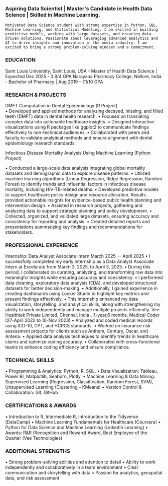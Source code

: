 ### Aspiring Data Scientist | Master's Candidate in Health Data Science | Skilled in Machine Learning. 
  	Motivated Data Science student with strong expertise in Python, SQL, Machine Learning, and Statistical Modeling. I am skilled in building predictive models, working with large datasets, and creating data-driven solutions. Passionate about leveraging advanced analytics and AI to drive insights and innovation in the media industry. I am excited to bring a strong problem-solving mindset and a commitment.
### EDUCATION
Saint Louis University, Saint Louis, USA - Master of Health Data Science | Expected Dec 2025 - 3.9/4 GPA
Narayana Pharmacy College, Nellore, India - Bachelor of Pharmacy | Aug 2019 - 7.1/10 GPA
### RESEARCH & PROJECTS
DMFT Computation in Dental Epidemiology (R Project)			
•	Developed and applied methods for analyzing decayed, missing, and filled teeth (DMFT) data in dental health research.
•	Focused on translating complex data into actionable healthcare insights.
•	Designed interactive visualizations using R packages like ggplot2 to communicate findings effectively to non-technical audiences.
•	Collaborated with peers and faculty to validate analytical methods and ensure alignment with dental epidemiology research standards.

Infectious Disease Mortality Analysis Using Machine Learning (Python Project)

•	Conducted a large-scale data analysis integrating global mortality datasets and demographic data to explore disease patterns.
•	Utilized machine learning algorithms (Linear Regression, Ridge Regression, Random Forest) to identify trends and influential factors in infectious disease mortality, including HIV-TB-related deaths. 
•	Developed predictive models to support healthcare policy design and resource allocation. Results provided actionable insights for evidence-based public health planning and intervention design.
•	Assisted in research projects, gathering and analyzing data to support strategic planning and policy development.
•	Collected, organized, and validated large datasets, ensuring accuracy and consistency for reporting and analysis.
•	Created detailed reports and presentations summarizing key findings and recommendations for stakeholders.
### PROFESSIONAL EXPERIENCE
Internship: Data Analyst Associate Intern
March 2025 — April 2025
•	I successfully completed my early internship as a Data Analyst Associate Intern at Excelerate from March 3, 2025, to April 3, 2025.
•	During this period, I collaborated on curating, analyzing, and transforming raw data into meaningful insights while ensuring accuracy and consistency. 
•	I performed data cleaning, exploratory data analysis (EDA), and developed structured datasets for better decision-making. 
•	Additionally, I gained experience in creating dashboards using Looker Studio to highlight key metrics and present findings effectively. 
•	This internship enhanced my data visualization, storytelling, and analytical skills, along with strengthening my ability to work independently and manage multiple projects efficiently.
Vee Healthtek Private Limited, Chennai, India _ 1-year,6 months.
Medical Coder (27-April 2022 to 10-Nov 2023)
•	Analyzed and coded medical records using ICD-10, CPT, and HCPCS standards.
•	Worked on insurance risk assessment projects for clients such as Anthem, Century, Oscar, and Antena.
•	Applied data analysis techniques to identify trends in healthcare claims and optimize coding accuracy.
•	Collaborated with cross-functional teams to enhance coding efficiency and ensure compliance.
### TECHNICAL SKILLS
•	Programming & Analytics: Python, R, SQL.
•	Data Visualization: Tableau, Power BI, Matplotlib, Seaborn, Plotly.
•	Machine Learning & Data Mining: Supervised Learning (Regression, Classification, Random Forest, SVM), Unsupervised Learning (Clustering – KMeans)
•	Version Control & Collaboration: Git, GitHub 
### CERTIFICATIONS & AWARDS
•	Introduction to R, Intermediate R, Introduction to the Tidyverse (DataCamp)
•	Machine Learning Fundamentals for Healthcare (Coursera)
•	Python for Data Science and Machine Learning (LinkedIn Learning)
•	Awards: R&R (Recognition and Reward) Award, Best Employee of the Quarter (Vee Technologies)
### ADDITIONAL STRENGTHS
•	Strong problem-solving abilities and attention to detail
•	Ability to work independently and collaboratively in a team environment
•	Clear communication and storytelling with data
•	Passion for analytics, geospatial data, and risk assessment
